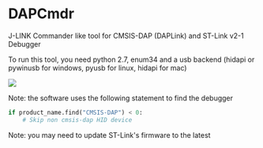 # DAPCmdr
J-LINK Commander like tool for CMSIS-DAP (DAPLink) and ST-Link v2-1 Debugger

To run this tool, you need python 2.7, enum34 and a usb backend (hidapi or pywinusb for windows, pyusb for linux, hidapi for mac)

![](https://github.com/XIVN1987/DAPCmdr/blob/master/截屏.jpg)

Note: the software uses the following statement to find the debugger
``` python 
if product_name.find("CMSIS-DAP") < 0:
    # Skip non cmsis-dap HID device
```

Note: you may need to update ST-Link's firmware to the latest
